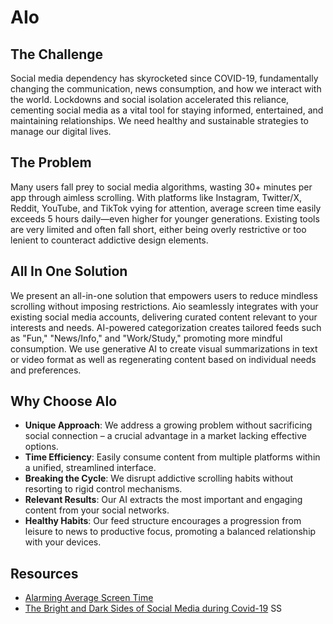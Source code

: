 # AIo

## The Challenge
Social media dependency has skyrocketed since COVID-19, fundamentally changing the communication, news consumption, and how we interact with the world. Lockdowns and social isolation accelerated this reliance, cementing social media as a vital tool for staying informed, entertained, and maintaining relationships. We need healthy and sustainable strategies to manage our digital lives.

## The Problem
Many users fall prey to social media algorithms, wasting 30+ minutes per app through aimless scrolling. With platforms like Instagram, Twitter/X, Reddit, YouTube, and TikTok vying for attention, average screen time easily exceeds 5 hours daily—even higher for younger generations. Existing tools are very limited and often fall short, either being overly restrictive or too lenient to counteract addictive design elements.

## All In One Solution
We present an all-in-one solution that empowers users to reduce mindless scrolling without imposing restrictions. Aio seamlessly integrates with your existing social media accounts, delivering curated content relevant to your interests and needs. AI-powered categorization creates tailored feeds such as "Fun," "News/Info," and "Work/Study," promoting more mindful consumption. We use generative AI to create visual summarizations in text or video format as well as regenerating content based on individual needs and preferences.

## Why Choose AIo
- **Unique Approach**: We address a growing problem without sacrificing social connection – a crucial advantage in a market lacking effective options.
- **Time Efficiency**: Easily consume content from multiple platforms within a unified, streamlined interface.
- **Breaking the Cycle**: We disrupt addictive scrolling habits without resorting to rigid control mechanisms.
- **Relevant Results**: Our AI extracts the most important and engaging content from your social networks.
- **Healthy Habits**: Our feed structure encourages a progression from leisure to news to productive focus, promoting a balanced relationship with your devices.

## Resources
- [Alarming Average Screen Time](https://explodingtopics.com/blog/screen-time-stats)
- [The Bright and Dark Sides of Social Media during Covid-19](https://www.ncbi.nlm.nih.gov/pmc/articles/PMC10123536/)
SS
